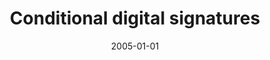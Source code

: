 ---
# Documentation: https://wowchemy.com/docs/managing-content/

title: Conditional digital signatures
subtitle: ''
summary: ''
authors:
- Marek Klonowski
- Mirosław Kutyłowski
- Anna S. Lauks-Dutka
- Filip Zagórski
tags: []
categories: []
date: '2005-01-01'
lastmod: 2022-10-07T05:12:36Z
featured: false
draft: false

# Featured image
# To use, add an image named `featured.jpg/png` to your page's folder.
# Focal points: Smart, Center, TopLeft, Top, TopRight, Left, Right, BottomLeft, Bottom, BottomRight.
image:
  caption: ''
  focal_point: ''
  preview_only: false

# Projects (optional).
#   Associate this post with one or more of your projects.
#   Simply enter your project's folder or file name without extension.
#   E.g. `projects = ["internal-project"]` references `content/project/deep-learning/index.md`.
#   Otherwise, set `projects = []`.
projects: []
publishDate: '2022-10-07T05:12:35.223645Z'
publication_types:
- '2'
abstract: ''
publication: '*Lecture Notes in Computer Science*'
doi: 10.1007/11537878_21
---